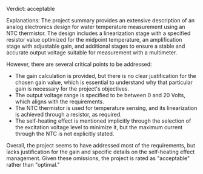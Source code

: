 Verdict: acceptable

Explanations: 
The project summary provides an extensive description of an analog electronics design for water temperature measurement using an NTC thermistor. The design includes a linearization stage with a specified resistor value optimized for the midpoint temperature, an amplification stage with adjustable gain, and additional stages to ensure a stable and accurate output voltage suitable for measurement with a multimeter.

However, there are several critical points to be addressed:
- The gain calculation is provided, but there is no clear justification for the chosen gain value, which is essential to understand why that particular gain is necessary for the project's objectives.
- The output voltage range is specified to be between 0 and 20 Volts, which aligns with the requirements.
- The NTC thermistor is used for temperature sensing, and its linearization is achieved through a resistor, as required.
- The self-heating effect is mentioned implicitly through the selection of the excitation voltage level to minimize it, but the maximum current through the NTC is not explicitly stated.

Overall, the project seems to have addressed most of the requirements, but lacks justification for the gain and specific details on the self-heating effect management. Given these omissions, the project is rated as "acceptable" rather than "optimal."